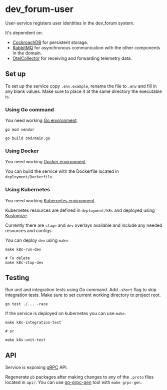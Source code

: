 # dev_forum-user

User-service registers user identities in the dev_forum system.

It's dependent on:
  - [CockroachDB](https://www.cockroachlabs.com/docs/cockroachcloud/quickstart) for persistent storage.
  - [RabbitMQ](https://www.rabbitmq.com/#getstarted) for asynchronous communication with the other components in the domain.
  - [OtelCollector](https://opentelemetry.io/docs/collector) for receiving and forwarding telemetry data.

## Set up

To set up the service copy `.env.example`, rename the file to `.env` and fill in any blank values. Make sure to place it at the same directory the executable is.

### Using Go command
You need working [Go environment](https://go.dev/doc/install).
```
go mod vendor

go build cmd/main.go
```

### Using Docker
You need working [Docker environment](https://docs.docker.com/get-started).

You can build the service with the Dockerfile located in `deployment/Dockerfile`.

### Using Kubernetes
You need working [Kubernetes environment](https://kubernetes.io/docs/setup).

Kubernetes resources are defined in `deployment/k8s` and deployed using [Kustomize](https://kubernetes.io/docs/tasks/manage-kubernetes-objects/kustomization/).

Currently there are `stage` and `dev` overlays available and include any needed resources and configs.

You can deploy `dev` using `make`.
```
make k8s-run-dev

# To delete
make k8s-stop-dev
```

## Testing

Run unit and integration tests using Go command. Add `-short` flag to skip integration tests.
Make sure to set current working directory to project root.
```
go test ./... -race
```

If the service is deployed on kubernetes you can use `make`.
```
make k8s-integration-test

# or

make k8s-unit-test
```

## API
Service is exposing [gRPC](https://grpc.io/docs/what-is-grpc/introduction) API.

Regenerate `pb` packages after making changes to any of the `.proto` files located in `api/`.
You can use [go-grpc-gen](https://github.com/krixlion/go-grpc-gen) tool with `make grpc-gen`.
